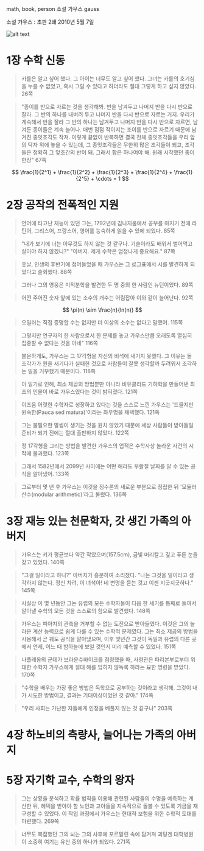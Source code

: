 math, book, person
소설 가우스
gauss

소설 가우스
:   초판 2쇄 2010년 5월 7일

![alt text](http://book.daum-img.net/R110x160/KOR9788992624657?moddttm=20140713080647 "gauss")

# 1장 수학 신동
> 카를은 알고 싶어 했다. 그 아이는 너무도 알고 싶어 했다. 그녀는 카를의 호기심을 누를 수 없었고, 혹시 그럴 수 있다고 하더라도 절대 그렇게 하고 싶지 않았다. 26쪽

> "종이를 반으로 자르는 것을 생각해봐. 반을 남겨두고 나머지 반을 다시 반으로 잘라. 그 반의 하나를 내버려 두고 나머지 반을 다시 반으로 자르는 거지. 우리가 계속해서 반을 잘라 그 반의 하나는 남겨두고 나머지 반을 다시 반으로 자르면, 남겨둔 종이들은 계속 늘어나. 매번 점점 작이지는 조이를 반으로 자르기 때문에 남겨진 종잇조각도 작져. 이렇게 끝없이 반복하면 결국 전체 종잇조각들을 우리 앞의 탁자 위에 놓을 수 있는데, 그 종잇조각들은 무한히 많은 조각들이 되고, 조각들은 정확히 그 앞조간의 반이 돼. 그래서 합은 하나여야 해. 원래 시작했던 종이 한장" 67쪽

$$
\frac{1}{2^1} + \frac{1}{2^2} + \frac{1}{2^3} + \frac{1}{2^4} + \frac{1}{2^5} + \cdots = 1
$$


# 2장 공작의 전폭적인 지원

> 언어에 타고난 재능이 있던 그는, 1792년에 김나지움에서 공부를 마치기 전에 라틴어, 그리스어, 프랑스어, 영어를 능숙하게 읽을 수 있에 되었다. 85쪽

> "내가 보기에 너는 아무것도 하지 않는 것 같구나. 기술이라도 배워서 벌어먹고 살아야 하지 않겠니?" "아버지. 제게 수학은 엄청나게 중요해요." 87쪽

> 훗날, 인생의 후반기에 접어들었을 때 가우스는 그 로그표에서 시를 발견하게 되었다고 술회했다. 88쪽

> 그러나 그의 영웅은 미적분학을 발견한 두 명 중의 한 사람인 뉴턴이었다. 89쪽

> 어떤 주어진 숫자 앞에 있는 소수의 개수는 어림잡아 이와 같이 늘어난다. 92쪽

$$
\pi(n) \sim  \frac{n}{ln(n)}
$$

> 오일러는 직접 증명할 수는 없지만 더 이상의 소수는 없다고 말했어. 115쪽

> 그렇지만 연구자의 한 사람으로서 한 문제를 놓고 가우스만큼 오래도록 열심히 집중할 수 없다는 것을 아네" 116쪽

> 불운하게도, 가우스는 그 17각형을 자신의 비석에 새기지 못했다. 그 이유는 돌 조각가가 원을 새기다가 실패한 것으로 사람들이 잘못 생각할까 두려워서 조각하는 일을 거부했기 때문이다. 118쪽

> 이 일기로 인해, 최소 제곱의 방법뿐만 아니라 비유클리드 기하학을 만들어낸 최초의 인물이 바로 가우스였다는 것이 밝혀졌다. 121쪽

> 이즈음 어렷한 수학자로 성장하고 있다는 것을 스스로 느낀 가우스는 '드물지만 원숙한(Pauca sed matura)'이라는 좌우명을 채택했다. 121쪽

> 그는 불필요한 말썽이 생기는 것을 원치 않았기 때문에 세상 사람들이 받아들일 준비가 되기 전에는 절대 출판하지 않았다. 122쪽

> 정 17각형을 그리는 방법을 발견한 가우스의 업적은 수학사상 놀라운 사건의 시작에 불과했다. 123쪽

> 그래서 1582년에서 2099년 사이에는 어떤 해라도 부활절 날짜를 알 수 있는 공식을 알아냈어. 133쪽

> 그로부터 몇 년 후 가우스는 이것을 정수론의 새로운 부분으로 정립한 뒤 '모듈러 산수(modular arithmetic)'라고 불렀다. 136쪽

# 3장 재능 있는 천문학자, 갓 생긴 가족의 아버지

> 가우스는 키가 평균보다 약간 작았으며(157.5cm), 금빛 머리칼고 깊고 푸른 눈을 갖고 있었다. 140쪽

> "그걸 일이라고 하니?" 아버지가 흥분하여 소리쳤다. "나는 그것을 일이라고 생각하지 않는다. 정신 차려, 이 녀석아! 네 변명을 듣는 것고 이젠 지긋지긋하다." 145쪽

> 사실상 이 몇 년동안 그는 유럽의 모든 수학자들이 다음 한 세기를 통째로 들여서 알아낼 수학의 모든 것을 스스로의 힘으로 발견했다. 148쪽

> 가우스는 피아치의 관측을 거부할 수 없는 도전으로 받아들였다. 이것은 그의 놀라운 계산 능력으로 쉽게 다룰 수 있는 수학적 문제였다. 그는 최소 제곱의 방법을 사용해서 곧 궤도 공식을 알아냈으며, 이후 몇년간 그것이 독일과 유렵의 다른 곳에서 언제, 어느 때 밤하늘에 보일 것인지 미리 예측할 수 있었다. 151쪽

> 나폴레옹의 군데가 브라운슈바이크를 점령했을 때, 사령관은 파리본부로부터 위대한 수학자 가우스에게 절대 해를 입히지 않독록 하라는 묘한 명령을 받았다. 170쪽

> "수학을 배우는 가장 좋은 방법은 독학으로 공부하는 것이라고 생각해. 그것이 내가 시도한 방법이고, 결과는 기대이상이었던 것 같아." 174쪽

> "우리 사회는 가난한 자들에게 인정을 베풀지 않는 것 같구나" 203쪽

# 4장 하노비의 측량사, 늘어나는 가족의 아버지

# 5장 자기학 교수, 수학의 왕자

> 그는 상황을 분석하고 확률 법칙을 이용해 관련된 사람들의 수명을 예측하는 계산한 뒤, 혜택을 받아야 할 노인과 고아들을 지속적으로 돌볼 수 있도록 기금을 재구성할 수 있었다. 이 작업 과정에서 가우스는 현대적 보험을 위한 수학적 토대를 마련했다. 269쪽

> 너무도 복잡했던 그의 뇌는 그의 사후에 포르말린 속에 담겨져 괴팅겐 대학병원이 소중히 여기는 유산 중의 하나가 되었다. 271쪽


